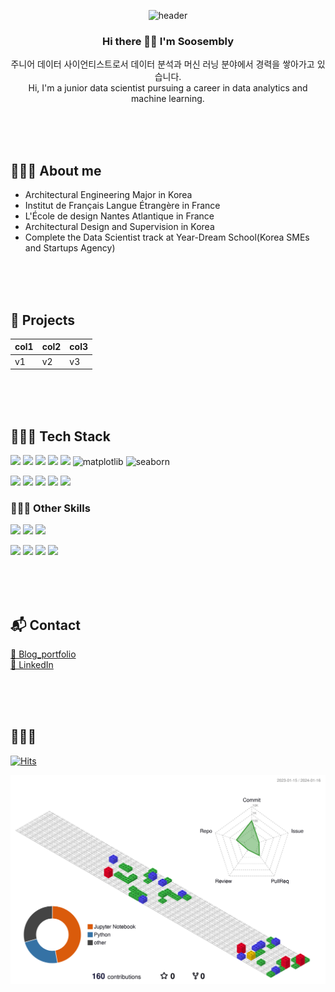 <div align=center>

![header](https://capsule-render.vercel.app/api?type=venom&height=300&color=gradient&text=SooJIN%20&desc=Junior%20Data%20Scientist&reversal=false&fontColor=0CE5DB&rotate=-10&strokeWidth=0&animation=twinkling&descAlign=50&descAlignY=65)






### Hi there 👋🏻 I'm Soosembly
주니어 데이터 사이언티스트로서 데이터 분석과 머신 러닝 분야에서 경력을 쌓아가고 있습니다.
</br>
Hi, I'm a junior data scientist pursuing a career in data analytics and machine learning.

</div>

</br></br></br>
## 👩🏻‍💻 About me
- Architectural Engineering Major in Korea
- Institut de Français Langue Étrangère in France
- L'École de design Nantes Atlantique in France
- Architectural Design and Supervision in Korea
- Complete the Data Scientist track at Year-Dream School(Korea SMEs and Startups Agency)



</br></br></br>
## 🎯 Projects
| col1 | col2 | col3 |
|---|---|---|
| v1 | v2 | v3 |


</br></br></br>
## 🧗🏻‍♀️ Tech Stack
<img src="https://img.shields.io/badge/python-3776AB?style=flat&logo=python&logoColor=white"/> <img src="https://img.shields.io/badge/pandas-150458?style=flat&logo=pandas&logoColor=white"/> <img src="https://img.shields.io/badge/numpy-013243?style=flat&logo=numpy&logoColor=white"/>  <img src="https://img.shields.io/badge/scipy-8CAAE6?style=flat&logo=scipy&logoColor=white"/> <img src="https://img.shields.io/badge/scikitlearn-F7931E?style=flat&logo=scikitlearn&logoColor=white"/> 
![matplotlib](http://img.shields.io/badge/-Matplotlib-FF6441?style=flat)
![seaborn](http://img.shields.io/badge/-Seaborn-1287B1?style=flat)


<img src="https://img.shields.io/badge/pytorch-EE4C2C?style=flat&logo=pytorch&logoColor=white"/> <img src="https://img.shields.io/badge/keras-D00000?style=flat&logo=keras&logoColor=white"/> <img src="https://img.shields.io/badge/tensorflow-FF6F00?style=flat&logo=tensorflow&logoColor=white"/> <img src="https://img.shields.io/badge/kaggle-20BEFF?style=flat&logo=kaggle&logoColor=white"/> <img src="https://img.shields.io/badge/opencv-5C3EE8?style=flat&logo=opencv&logoColor=white"/>

### 🤸🏻‍♀️ Other Skills 
<img src="https://img.shields.io/badge/autocad-E51050?style=flat&logo=autocad&logoColor=white"/> <img src="https://img.shields.io/badge/autodeskrevit-186BFF?style=flat&logo=autodeskrevit&logoColor=white"/> <img src="https://img.shields.io/badge/sketchup-005F9E?style=flat&logo=sketchup&logoColor=white"/>

<img src="https://img.shields.io/badge/adobe-FF0000?style=flat&logo=adobe&logoColor=white"/> <img src="https://img.shields.io/badge/adobe%20photoshop-31A8FF?style=flat&logo=adobephotoshop&logoColor=white"/> <img src="https://img.shields.io/badge/adobe%20illustrator-FF9A00?style=flat&logo=adobeillustrator&logoColor=white"/> <img src="https://img.shields.io/badge/adobe%20indesign-FF3366?style=flat&logo=adobeindesign&logoColor=white"/>

 

</br></br></br>
## 📬 Contact

[🔗 Blog_portfolio](https://greennesson.com/portfolio/)
</br>
[🔗 LinkedIn](https://www.linkedin.com/in/%E2%9D%9Dsoojin-son%E2%9D%9E/)

</br></br></br>
## 🌱🌱🌱

[![Hits](https://hits.seeyoufarm.com/api/count/incr/badge.svg?url=https%3A%2F%2Fgithub.com%2Fsoosembly&count_bg=%230CE5DB&title_bg=%23B3BABA&icon=&icon_color=%23E7E7E7&title=hits&edge_flat=false)](https://hits.seeyoufarm.com)




![](./profile-3d-contrib/profile-gitblock.svg)





<!--
**Soosembly/Soosembly** is a ✨ _special_ ✨ repository because its `README.md` (this file) appears on your GitHub profile.

Here are some ideas to get you started:

- 🔭 I’m currently working on ...
- 🌱 I’m currently learning ...
- 👯 I’m looking to collaborate on ...
- 🤔 I’m looking for help with ...
- 💬 Ask me about ...
- 📫 How to reach me: ...
- 😄 Pronouns: ...
- ⚡ Fun fact: ...
-->
